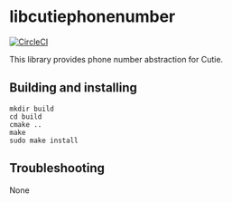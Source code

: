 # libcutiephonenumber

[![CircleCI](https://dl.circleci.com/status-badge/img/gh/cutie-shell/libcutiephonenumber/tree/cutie.svg?style=svg)](https://dl.circleci.com/status-badge/redirect/gh/cutie-shell/libcutiephonenumber/tree/cutie)

This library provides phone number abstraction for Cutie.

## Building and installing

```
mkdir build
cd build
cmake ..
make
sudo make install
```

## Troubleshooting
None
